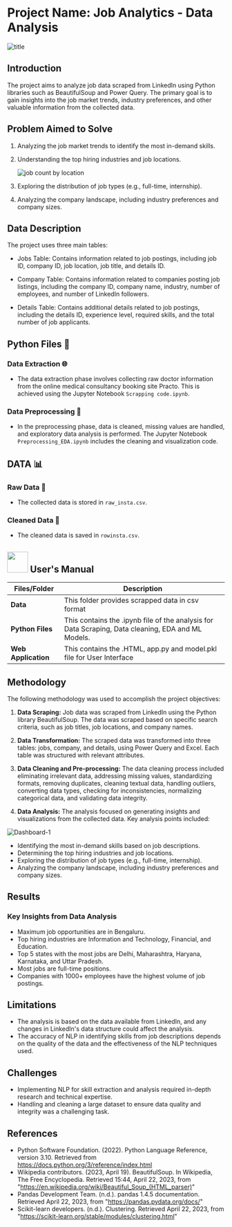 # Project Name: Job Analytics - Data Analysis

![title](https://github.com/Sankarshanpower8i/Job-Analytics-Instahyre-/assets/133600711/62a4bcf7-cae8-4374-a71e-21b42abdd37a)


## Introduction

The project aims to analyze job data scraped from LinkedIn using Python libraries such as BeautifulSoup and Power Query. The primary goal is to gain insights into the job market trends, industry preferences, and other valuable information from the collected data.

## Problem Aimed to Solve

1. Analyzing the job market trends to identify the most in-demand skills.
2. Understanding the top hiring industries and job locations.
   
   ![job count by location](https://github.com/Sankarshanpower8i/Job-Analytics-Instahyre-/assets/133600711/d506aec0-6365-4437-901e-7f4e03ba1e1c)

4. Exploring the distribution of job types (e.g., full-time, internship).
5. Analyzing the company landscape, including industry preferences and company sizes.

## Data Description

The project uses three main tables:

- Jobs Table: Contains information related to job postings, including job ID, company ID, job location, job title, and details ID.

- Company Table: Contains information related to companies posting job listings, including the company ID, company name, industry, number of employees, and number of LinkedIn followers.

- Details Table: Contains additional details related to job postings, including the details ID, experience level, required skills, and the total number of job applicants.

## Python Files 🐍

### Data Extraction 🌐
- The data extraction phase involves collecting raw doctor information from the online medical consultancy booking site Practo. This is achieved using the Jupyter Notebook `Scrapping code.ipynb`.

### Data Preprocessing 🧹
- In the preprocessing phase, data is cleaned, missing values are handled, and exploratory data analysis is performed. The Jupyter Notebook `Preprocessing_EDA.ipynb` includes the cleaning and visualization code.


## DATA 📊

### Raw Data 📂
- The collected data is stored in `raw_insta.csv`.

### Cleaned Data 🧼
- The cleaned data is saved in `rowinsta.csv`.


##  <img src="https://user-images.githubusercontent.com/106439762/181935629-b3c47bd3-77fb-4431-a11c-ff8ba0942b63.gif" width="48" height="48"> **User's Manual**

| Files/Folder| Description |
| ------------- | ------------- |
| **Data** | This folder provides scrapped data in csv format |
| **Python Files** | This contains the .ipynb file of the analysis for Data Scraping, Data cleaning, EDA and ML Models.  |
| **Web Application** | This contains the .HTML, app.py and model.pkl file for User Interface  |

## Methodology

The following methodology was used to accomplish the project objectives:

1. **Data Scraping:** Job data was scraped from LinkedIn using the Python library BeautifulSoup. The data was scraped based on specific search criteria, such as job titles, job locations, and company names.

2. **Data Transformation:** The scraped data was transformed into three tables: jobs, company, and details, using Power Query and Excel. Each table was structured with relevant attributes.

3. **Data Cleaning and Pre-processing:** The data cleaning process included eliminating irrelevant data, addressing missing values, standardizing formats, removing duplicates, cleaning textual data, handling outliers, converting data types, checking for inconsistencies, normalizing categorical data, and validating data integrity.

4. **Data Analysis:** The analysis focused on generating insights and visualizations from the collected data. Key analysis points included:

![Dashboard-1](https://github.com/Sankarshanpower8i/Job-Analytics-Instahyre-/assets/133600711/f528b3fa-de7d-4514-bd0e-143628e265a2)
   - Identifying the most in-demand skills based on job descriptions.
   - Determining the top hiring industries and job locations.
   - Exploring the distribution of job types (e.g., full-time, internship).
   - Analyzing the company landscape, including industry preferences and company sizes.

## Results

### Key Insights from Data Analysis

- Maximum job opportunities are in Bengaluru.
- Top hiring industries are Information and Technology, Financial, and Education.
- Top 5 states with the most jobs are Delhi, Maharashtra, Haryana, Karnataka, and Uttar Pradesh.
- Most jobs are full-time positions.
- Companies with 1000+ employees have the highest volume of job postings.

## Limitations

- The analysis is based on the data available from LinkedIn, and any changes in LinkedIn's data structure could affect the analysis.
- The accuracy of NLP in identifying skills from job descriptions depends on the quality of the data and the effectiveness of the NLP techniques used.

## Challenges

- Implementing NLP for skill extraction and analysis required in-depth research and technical expertise.
- Handling and cleaning a large dataset to ensure data quality and integrity was a challenging task.

## References

- Python Software Foundation. (2022). Python Language Reference, version 3.10. Retrieved from https://docs.python.org/3/reference/index.html
- Wikipedia contributors. (2023, April 19). BeautifulSoup. In Wikipedia, The Free Encyclopedia. Retrieved 15:44, April 22, 2023, from "https://en.wikipedia.org/wiki/Beautiful_Soup_(HTML_parser)"
- Pandas Development Team. (n.d.). pandas 1.4.5 documentation. Retrieved April 22, 2023, from "https://pandas.pydata.org/docs/"
- Scikit-learn developers. (n.d.). Clustering. Retrieved April 22, 2023, from "https://scikit-learn.org/stable/modules/clustering.html"

